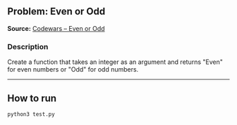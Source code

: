 ## Problem: Even or Odd
**Source:** [Codewars – Even or Odd](https://www.codewars.com/kata/53da3dbb4a5168369a0000fe)

### Description
Create a function that takes an integer as an argument and returns "Even" for even numbers or "Odd" for odd numbers.

---

## How to run
```bash
python3 test.py
